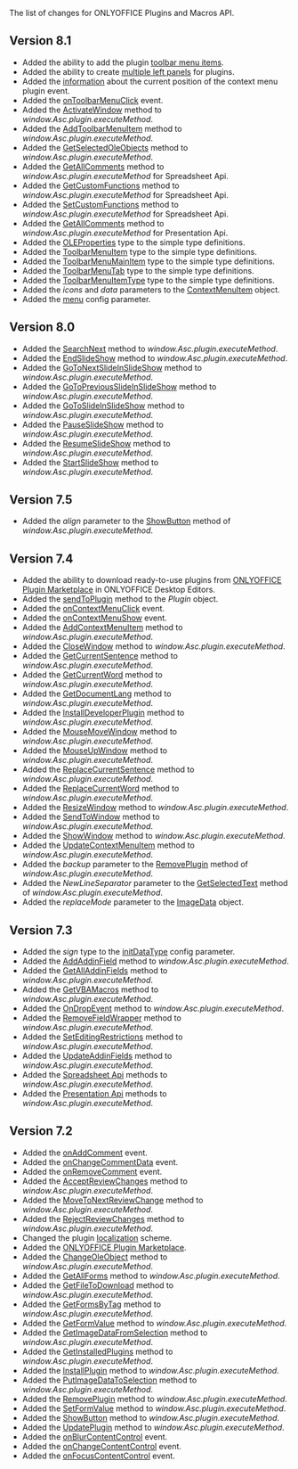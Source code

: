 The list of changes for ONLYOFFICE Plugins and Macros API.

## Version 8.1

* Added the ability to add the plugin [toolbar menu items](/plugin/types).
* Added the ability to create [multiple left panels](/plugin/variations) for plugins.
* Added the [information](/plugin/global#ContextMenuOptions) about the current position of the context menu plugin event.
* Added the [onToolbarMenuClick](/plugin/events/ontoolbarmenuclick) event.
* Added the [ActivateWindow](/plugin/executemethod/common/activatewindow) method to *window\.Asc.plugin.executeMethod*.
* Added the [AddToolbarMenuItem](/plugin/executemethod/common/addtoolbarmenuitem) method to *window\.Asc.plugin.executeMethod*.
* Added the [GetSelectedOleObjects](/plugin/executemethod/common/getselectedoleobjects) method to *window\.Asc.plugin.executeMethod*.
* Added the [GetAllComments](/plugin/executemethod/cell/getallcomments) method to *window\.Asc.plugin.executeMethod* for Spreadsheet Api.
* Added the [GetCustomFunctions](/plugin/executemethod/cell/getcustomfunctions) method to *window\.Asc.plugin.executeMethod* for Spreadsheet Api.
* Added the [SetCustomFunctions](/plugin/executemethod/cell/setcustomfunctions) method to *window\.Asc.plugin.executeMethod* for Spreadsheet Api.
* Added the [GetAllComments](/plugin/executemethod/slide/getallcomments) method to *window\.Asc.plugin.executeMethod* for Presentation Api.
* Added the [OLEProperties](/plugin/global#OLEProperties) type to the simple type definitions.
* Added the [ToolbarMenuItem](/plugin/global#ToolbarMenuItem) type to the simple type definitions.
* Added the [ToolbarMenuMainItem](/plugin/global#ToolbarMenuMainItem) type to the simple type definitions.
* Added the [ToolbarMenuTab](/plugin/global#ToolbarMenuTab) type to the simple type definitions.
* Added the [ToolbarMenuItemType](/plugin/global#ToolbarMenuItemType) type to the simple type definitions.
* Added the *icons* and *data* parameters to the [ContextMenuItem](/plugin/global#ContextMenuItem) object.
* Added the [menu](/plugin/config#menu) config parameter.

## Version 8.0

* Added the [SearchNext](/plugin/executemethod/text/searchnext) method to *window\.Asc.plugin.executeMethod*.
* Added the [EndSlideShow](/plugin/executemethod/slide/endslideshow) method to *window\.Asc.plugin.executeMethod*.
* Added the [GoToNextSlideInSlideShow](/plugin/executemethod/slide/gotonextslideinslideshow) method to *window\.Asc.plugin.executeMethod*.
* Added the [GoToPreviousSlideInSlideShow](/plugin/executemethod/slide/gotopreviousslideinslideshow) method to *window\.Asc.plugin.executeMethod*.
* Added the [GoToSlideInSlideShow](/plugin/executemethod/slide/gotoslideinslideshow) method to *window\.Asc.plugin.executeMethod*.
* Added the [PauseSlideShow](/plugin/executemethod/slide/pauseslideshow) method to *window\.Asc.plugin.executeMethod*.
* Added the [ResumeSlideShow](/plugin/executemethod/slide/resumeslideshow) method to *window\.Asc.plugin.executeMethod*.
* Added the [StartSlideShow](/plugin/executemethod/slide/startslideshow) method to *window\.Asc.plugin.executeMethod*.

## Version 7.5

* Added the *align* parameter to the [ShowButton](/plugin/executemethod/common/showbutton) method of *window\.Asc.plugin.executeMethod*.

## Version 7.4

* Added the ability to download ready-to-use plugins from [ONLYOFFICE Plugin Marketplace](/plugin/installation/desktop#plugin-manager) in ONLYOFFICE Desktop Editors.
* Added the [sendToPlugin](/plugin/sendtoplugin) method to the *Plugin* object.
* Added the [onContextMenuClick](/plugin/events/oncontextmenuclick) event.
* Added the [onContextMenuShow](/plugin/events/oncontextmenushow) event.
* Added the [AddContextMenuItem](/plugin/executemethod/common/addcontextmenuitem) method to *window\.Asc.plugin.executeMethod*.
* Added the [CloseWindow](/plugin/executemethod/common/closewindow) method to *window\.Asc.plugin.executeMethod*.
* Added the [GetCurrentSentence](/plugin/executemethod/text/getcurrentsentence) method to *window\.Asc.plugin.executeMethod*.
* Added the [GetCurrentWord](/plugin/executemethod/text/getcurrentword) method to *window\.Asc.plugin.executeMethod*.
* Added the [GetDocumentLang](/plugin/executemethod/common/getdocumentlang) method to *window\.Asc.plugin.executeMethod*.
* Added the [InstallDeveloperPlugin](/plugin/executemethod/common/installdeveloperplugin) method to *window\.Asc.plugin.executeMethod*.
* Added the [MouseMoveWindow](/plugin/executemethod/common/mousemovewindow) method to *window\.Asc.plugin.executeMethod*.
* Added the [MouseUpWindow](/plugin/executemethod/common/mouseupwindow) method to *window\.Asc.plugin.executeMethod*.
* Added the [ReplaceCurrentSentence](/plugin/executemethod/text/replacecurrentsentence) method to *window\.Asc.plugin.executeMethod*.
* Added the [ReplaceCurrentWord](/plugin/executemethod/text/replacecurrentword) method to *window\.Asc.plugin.executeMethod*.
* Added the [ResizeWindow](/plugin/executemethod/common/resizewindow) method to *window\.Asc.plugin.executeMethod*.
* Added the [SendToWindow](/plugin/executemethod/common/sendtowindow) method to *window\.Asc.plugin.executeMethod*.
* Added the [ShowWindow](/plugin/executemethod/common/showwindow) method to *window\.Asc.plugin.executeMethod*.
* Added the [UpdateContextMenuItem](/plugin/executemethod/common/updatecontextmenuitem) method to *window\.Asc.plugin.executeMethod*.
* Added the *backup* parameter to the [RemovePlugin](/plugin/executemethod/common/removeplugin) method of *window\.Asc.plugin.executeMethod*.
* Added the *NewLineSeparator* parameter to the [GetSelectedText](/plugin/executemethod/common/getselectedtext) method of *window\.Asc.plugin.executeMethod*.
* Added the *replaceMode* parameter to the [ImageData](/plugin/global#ImageData) object.

## Version 7.3

* Added the *sign* type to the [initDataType](/plugin/config#initDataType) config parameter.
* Added the [AddAddinField](/plugin/executemethod/text/addaddinfield) method to *window\.Asc.plugin.executeMethod*.
* Added the [GetAllAddinFields](/plugin/executemethod/text/getalladdinfields) method to *window\.Asc.plugin.executeMethod*.
* Added the [GetVBAMacros](/plugin/executemethod/common/getvbamacros) method to *window\.Asc.plugin.executeMethod*.
* Added the [OnDropEvent](/plugin/executemethod/common/ondropevent) method to *window\.Asc.plugin.executeMethod*.
* Added the [RemoveFieldWrapper](/plugin/executemethod/text/removefieldwrapper) method to *window\.Asc.plugin.executeMethod*.
* Added the [SetEditingRestrictions](/plugin/executemethod/text/seteditingrestrictions) method to *window\.Asc.plugin.executeMethod*.
* Added the [UpdateAddinFields](/plugin/executemethod/text/updateaddinfields) method to *window\.Asc.plugin.executeMethod*.
* Added the [Spreadsheet Api](/plugin/executemethod/cell) methods to *window\.Asc.plugin.executeMethod*.
* Added the [Presentation Api](/plugin/executemethod/slide) methods to *window\.Asc.plugin.executeMethod*.

## Version 7.2

* Added the [onAddComment](/plugin/events/onaddcomment) event.
* Added the [onChangeCommentData](/plugin/events/onchangecommentdata) event.
* Added the [onRemoveComment](/plugin/events/onremovecomment) event.
* Added the [AcceptReviewChanges](/plugin/executemethod/text/acceptreviewchanges) method to *window\.Asc.plugin.executeMethod*.
* Added the [MoveToNextReviewChange](/plugin/executemethod/text/movetonextreviewchange) method to *window\.Asc.plugin.executeMethod*.
* Added the [RejectReviewChanges](/plugin/executemethod/text/rejectreviewchanges) method to *window\.Asc.plugin.executeMethod*.
* Changed the plugin [localization](/plugin/localization) scheme.
* Added the [ONLYOFFICE Plugin Marketplace](/plugin/installation/onpremises#plugin-manager).
* Added the [ChangeOleObject](/plugin/executemethod/text/changeoleobject) method to *window\.Asc.plugin.executeMethod*.
* Added the [GetAllForms](/plugin/executemethod/form/getallforms) method to *window\.Asc.plugin.executeMethod*.
* Added the [GetFileToDownload](/plugin/executemethod/common/getfiletodownload) method to *window\.Asc.plugin.executeMethod*.
* Added the [GetFormsByTag](/plugin/executemethod/form/getformsbytag) method to *window\.Asc.plugin.executeMethod*.
* Added the [GetFormValue](/plugin/executemethod/form/getformvalue) method to *window\.Asc.plugin.executeMethod*.
* Added the [GetImageDataFromSelection](/plugin/executemethod/common/getimagedatafromselection) method to *window\.Asc.plugin.executeMethod*.
* Added the [GetInstalledPlugins](/plugin/executemethod/common/getinstalledplugins) method to *window\.Asc.plugin.executeMethod*.
* Added the [InstallPlugin](/plugin/executemethod/common/installplugin) method to *window\.Asc.plugin.executeMethod*.
* Added the [PutImageDataToSelection](/plugin/executemethod/common/putimagedatatoselection) method to *window\.Asc.plugin.executeMethod*.
* Added the [RemovePlugin](/plugin/executemethod/common/removeplugin) method to *window\.Asc.plugin.executeMethod*.
* Added the [SetFormValue](/plugin/executemethod/form/setformvalue) method to *window\.Asc.plugin.executeMethod*.
* Added the [ShowButton](/plugin/executemethod/common/showbutton) method to *window\.Asc.plugin.executeMethod*.
* Added the [UpdatePlugin](/plugin/executemethod/common/updateplugin) method to *window\.Asc.plugin.executeMethod*.
* Added the [onBlurContentControl](/plugin/events/onblurcontentcontrol) event.
* Added the [onChangeContentControl](/plugin/events/onchangecontentcontrol) event.
* Added the [onFocusContentControl](/plugin/events/onfocuscontentcontrol) event.
